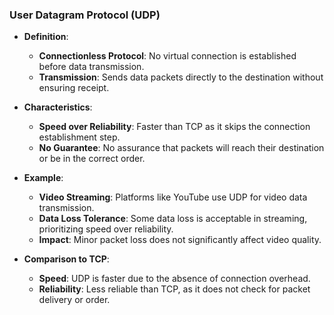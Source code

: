 
### User Datagram Protocol (UDP)

- **Definition**: 
  - **Connectionless Protocol**: No virtual connection is established before data transmission.
  - **Transmission**: Sends data packets directly to the destination without ensuring receipt.

- **Characteristics**:
  - **Speed over Reliability**: Faster than TCP as it skips the connection establishment step.
  - **No Guarantee**: No assurance that packets will reach their destination or be in the correct order.

- **Example**:
  - **Video Streaming**: Platforms like YouTube use UDP for video data transmission.
  - **Data Loss Tolerance**: Some data loss is acceptable in streaming, prioritizing speed over reliability.
  - **Impact**: Minor packet loss does not significantly affect video quality.

- **Comparison to TCP**:
  - **Speed**: UDP is faster due to the absence of connection overhead.
  - **Reliability**: Less reliable than TCP, as it does not check for packet delivery or order.
